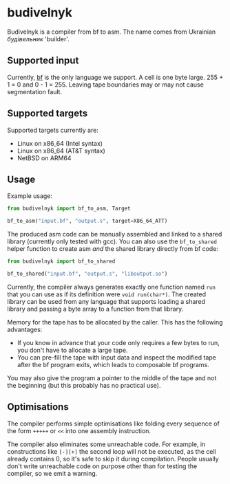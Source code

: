 # budivelnyk

Budivelnyk is a compiler from bf to asm. The name comes from Ukrainian *будівельник* 'builder'.

## Supported input

Currently, [bf](https://en.wikipedia.org/wiki/Brainfuck) is the only language we support. A cell is one byte large. 255 + 1 = 0 and 0 - 1 = 255. Leaving tape boundaries may or may not cause segmentation fault.

## Supported targets

Supported targets currently are:
- Linux on x86_64 (Intel syntax)
- Linux on x86_64 (AT&T syntax)
- NetBSD on ARM64

## Usage

Example usage:

```python
from budivelnyk import bf_to_asm, Target

bf_to_asm("input.bf", "output.s", target=X86_64_ATT)
```

The produced asm code can be manually assembled and linked to a shared library (currently only tested with gcc). You can also use the `bf_to_shared` helper function to create asm *and* the shared library directly from bf code:

```python
from budivelnyk import bf_to_shared

bf_to_shared("input.bf", "output.s", "liboutput.so")
```

Currently, the compiler always generates exactly one function named `run` that you can use as if its definition were `void run(char*)`. The created library can be used from any language that supports loading a shared library and passing a byte array to a function from that library.

Memory for the tape has to be allocated by the caller. This has the following advantages:
- If you know in advance that your code only requires a few bytes to run, you don't have to allocate a large tape.
- You can pre-fill the tape with input data and inspect the modified tape after the bf program exits, which leads to composable bf programs.

You may also give the program a pointer to the middle of the tape and not the beginning (but this probably has no practical use).

## Optimisations

The compiler performs simple optimisations like folding every sequence of the form `+++++` or `<<` into one assembly instruction.

The compiler also eliminates some unreachable code. For example, in constructions like `[-][+]` the second loop will not be executed, as the cell already contains 0, so it's safe to skip it during compilation. People usually don't write unreachable
code on purpose other than for testing the compiler, so we emit a warning.
